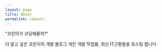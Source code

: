 ```yaml
---
layout: page
title: About
permalink: /about/
---
```


<amp-img width="600" height="300" layout="responsive" src="http://lorempixel.com/600/300/sports"></amp-img>

"코린이가 코딩해줄까?"

더 알고 싶은 코린이의 개발 블로그
개인 개발 작업물, 최신 IT근황들을 포스팅 합니다.
